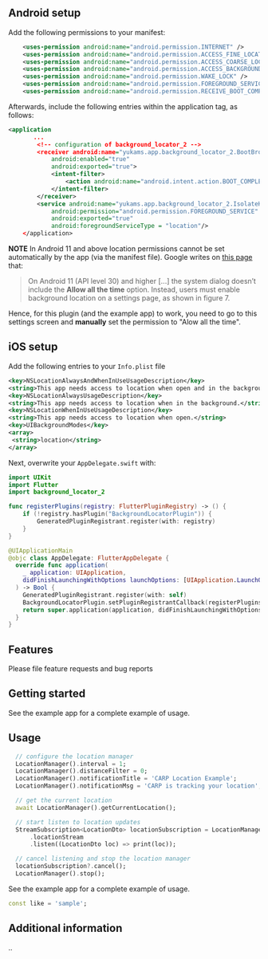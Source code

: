 <!--
This README describes the package. If you publish this package to pub.dev,
this README's contents appear on the landing page for your package.

For information about how to write a good package README, see the guide for
[writing package pages](https://dart.dev/tools/pub/writing-package-pages).

For general information about developing packages, see the Dart guide for
[creating packages](https://dart.dev/guides/libraries/create-packages)
and the Flutter guide for
[developing packages and plugins](https://flutter.dev/to/develop-packages).
-->


## Android setup

Add the following permissions to your manifest:

```xml
    <uses-permission android:name="android.permission.INTERNET" />
    <uses-permission android:name="android.permission.ACCESS_FINE_LOCATION" />
    <uses-permission android:name="android.permission.ACCESS_COARSE_LOCATION" />
    <uses-permission android:name="android.permission.ACCESS_BACKGROUND_LOCATION" />
    <uses-permission android:name="android.permission.WAKE_LOCK" />
    <uses-permission android:name="android.permission.FOREGROUND_SERVICE" />
    <uses-permission android:name="android.permission.RECEIVE_BOOT_COMPLETED"/>
```

Afterwards, include the following entries within the application tag, as follows:

```xml
<application
       ...
        <!-- configuration of background_locator_2 -->
        <receiver android:name="yukams.app.background_locator_2.BootBroadcastReceiver"
            android:enabled="true"
            android:exported="true">
            <intent-filter>
                <action android:name="android.intent.action.BOOT_COMPLETED"/>
            </intent-filter>
        </receiver>        
        <service android:name="yukams.app.background_locator_2.IsolateHolderService"
            android:permission="android.permission.FOREGROUND_SERVICE"
            android:exported="true"
            android:foregroundServiceType = "location"/>
    </application>
```

**NOTE** In Android 11 and above location permissions cannot be set automatically by the app (via the manifest file). Google writes on [this page](https://developer.android.com/training/location/permissions#request-background-location) that:

> On Android 11 (API level 30) and higher [...] the system dialog doesn’t include the **Allow all the time** option. Instead, users must enable background location on a settings page, as shown in figure 7.

Hence, for this plugin (and the example app) to work, you need to go to this settings screen and **manually** set the permission to "Alow all the time".

## iOS setup

Add the following entries to your `Info.plist` file

```xml
<key>NSLocationAlwaysAndWhenInUseUsageDescription</key>
<string>This app needs access to location when open and in the background.</string>
<key>NSLocationAlwaysUsageDescription</key>
<string>This app needs access to location when in the background.</string>
<key>NSLocationWhenInUseUsageDescription</key>
<string>This app needs access to location when open.</string>
<key>UIBackgroundModes</key>
<array>
 <string>location</string>
</array>
```

Next, overwrite your `AppDelegate.swift` with:

```swift
import UIKit
import Flutter
import background_locator_2

func registerPlugins(registry: FlutterPluginRegistry) -> () {
    if (!registry.hasPlugin("BackgroundLocatorPlugin")) {
        GeneratedPluginRegistrant.register(with: registry)
    } 
}

@UIApplicationMain
@objc class AppDelegate: FlutterAppDelegate {
  override func application(
    _ application: UIApplication,
    didFinishLaunchingWithOptions launchOptions: [UIApplication.LaunchOptionsKey: Any]?
  ) -> Bool {
    GeneratedPluginRegistrant.register(with: self)
    BackgroundLocatorPlugin.setPluginRegistrantCallback(registerPlugins)
    return super.application(application, didFinishLaunchingWithOptions: launchOptions)
  }
}
```

## Features

Please file feature requests and bug reports

## Getting started

See the example app for a complete example of usage.

## Usage

```dart
  // configure the location manager
  LocationManager().interval = 1;
  LocationManager().distanceFilter = 0;
  LocationManager().notificationTitle = 'CARP Location Example';
  LocationManager().notificationMsg = 'CARP is tracking your location';

  // get the current location
  await LocationManager().getCurrentLocation();

  // start listen to location updates
  StreamSubscription<LocationDto> locationSubscription = LocationManager()
      .locationStream
      .listen((LocationDto loc) => print(loc));

  // cancel listening and stop the location manager
  locationSubscription?.cancel();
  LocationManager().stop();
```

See the example app for a complete example of usage.

```dart
const like = 'sample';
```

## Additional information

..
